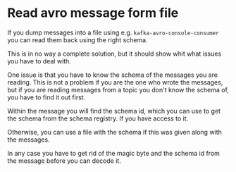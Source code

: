 # Read avro message form file

If you dump messages into a file using e.g. `kafka-avro-console-consumer` you can read them back using the right schema.

This is in no way a complete solution, but it should show whit what issues you have to deal with.

One issue is that you have to know the schema of the messages you are reading. This is not a problem if you are the one who wrote the messages, but if you are reading messages from a topic you don't know the schema of, you have to find it out first.

Within the message you will find the schema id, which you can use to get the schema from the schema registry. If you have access to it.

Otherwise, you can use a file with the schema if this was given along with the messages.

In any case you have to get rid of the magic byte and the schema id from the message before you can decode it.
